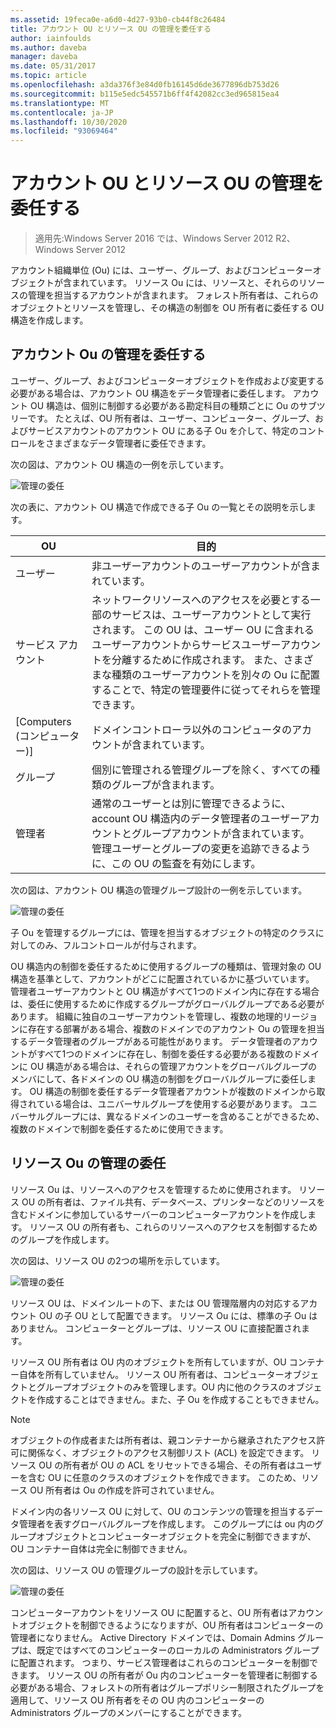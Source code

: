 ```yaml
---
ms.assetid: 19feca0e-a6d0-4d27-93b0-cb44f8c26484
title: アカウント OU とリソース OU の管理を委任する
author: iainfoulds
ms.author: daveba
manager: daveba
ms.date: 05/31/2017
ms.topic: article
ms.openlocfilehash: a3da376f3e84d0fb16145d6de3677896db753d26
ms.sourcegitcommit: b115e5edc545571b6ff4f42082cc3ed965815ea4
ms.translationtype: MT
ms.contentlocale: ja-JP
ms.lasthandoff: 10/30/2020
ms.locfileid: "93069464"
---
```

# <a name="delegating-administration-of-account-ous-and-resource-ous"></a>アカウント OU とリソース OU の管理を委任する

>適用先:Windows Server 2016 では、Windows Server 2012 R2、Windows Server 2012

アカウント組織単位 (Ou) には、ユーザー、グループ、およびコンピューターオブジェクトが含まれています。 リソース Ou には、リソースと、それらのリソースの管理を担当するアカウントが含まれます。 フォレスト所有者は、これらのオブジェクトとリソースを管理し、その構造の制御を OU 所有者に委任する OU 構造を作成します。

## <a name="delegating-administration-of-account-ous"></a>アカウント Ou の管理を委任する
ユーザー、グループ、およびコンピューターオブジェクトを作成および変更する必要がある場合は、アカウント OU 構造をデータ管理者に委任します。 アカウント OU 構造は、個別に制御する必要がある勘定科目の種類ごとに Ou のサブツリーです。 たとえば、OU 所有者は、ユーザー、コンピューター、グループ、およびサービスアカウントのアカウント OU にある子 Ou を介して、特定のコントロールをさまざまなデータ管理者に委任できます。

次の図は、アカウント OU 構造の一例を示しています。

![管理の委任](media/Delegating-Administration-of-Account-OUs-and-Resource-OUs/66d38fbe-e8eb-42d7-abab-9526243bf6d9.gif)

次の表に、アカウント OU 構造で作成できる子 Ou の一覧とその説明を示します。

|OU|目的|
|------|-----------|
|ユーザー|非ユーザーアカウントのユーザーアカウントが含まれています。|
|サービス アカウント|ネットワークリソースへのアクセスを必要とする一部のサービスは、ユーザーアカウントとして実行されます。 この OU は、ユーザー OU に含まれるユーザーアカウントからサービスユーザーアカウントを分離するために作成されます。 また、さまざまな種類のユーザーアカウントを別々の Ou に配置することで、特定の管理要件に従ってそれらを管理できます。|
|[Computers (コンピューター)]|ドメインコントローラ以外のコンピュータのアカウントが含まれています。|
|グループ|個別に管理される管理グループを除く、すべての種類のグループが含まれます。|
|管理者|通常のユーザーとは別に管理できるように、account OU 構造内のデータ管理者のユーザーアカウントとグループアカウントが含まれています。 管理ユーザーとグループの変更を追跡できるように、この OU の監査を有効にします。|

次の図は、アカウント OU 構造の管理グループ設計の一例を示しています。

![管理の委任](media/Delegating-Administration-of-Account-OUs-and-Resource-OUs/be2cd2d2-6956-429c-a53a-369e6fe40b2b.gif)

子 Ou を管理するグループには、管理を担当するオブジェクトの特定のクラスに対してのみ、フルコントロールが付与されます。

OU 構造内の制御を委任するために使用するグループの種類は、管理対象の OU 構造を基準として、アカウントがどこに配置されているかに基づいています。 管理者ユーザーアカウントと OU 構造がすべて1つのドメイン内に存在する場合は、委任に使用するために作成するグループがグローバルグループである必要があります。 組織に独自のユーザーアカウントを管理し、複数の地理的リージョンに存在する部署がある場合、複数のドメインでのアカウント Ou の管理を担当するデータ管理者のグループがある可能性があります。 データ管理者のアカウントがすべて1つのドメインに存在し、制御を委任する必要がある複数のドメインに OU 構造がある場合は、それらの管理アカウントをグローバルグループのメンバにして、各ドメインの OU 構造の制御をグローバルグループに委任します。 OU 構造の制御を委任するデータ管理者アカウントが複数のドメインから取得されている場合は、ユニバーサルグループを使用する必要があります。 ユニバーサルグループには、異なるドメインのユーザーを含めることができるため、複数のドメインで制御を委任するために使用できます。

## <a name="delegating-administration-of-resource-ous"></a>リソース Ou の管理の委任
リソース Ou は、リソースへのアクセスを管理するために使用されます。 リソース OU の所有者は、ファイル共有、データベース、プリンターなどのリソースを含むドメインに参加しているサーバーのコンピューターアカウントを作成します。 リソース OU の所有者も、これらのリソースへのアクセスを制御するためのグループを作成します。

次の図は、リソース OU の2つの場所を示しています。

![管理の委任](media/Delegating-Administration-of-Account-OUs-and-Resource-OUs/6667a5ce-34d6-48a9-9974-b823ba70e2af.gif)

リソース OU は、ドメインルートの下、または OU 管理階層内の対応するアカウント OU の子 OU として配置できます。 リソース Ou には、標準の子 Ou はありません。 コンピューターとグループは、リソース OU に直接配置されます。

リソース OU 所有者は OU 内のオブジェクトを所有していますが、OU コンテナー自体を所有していません。 リソース OU 所有者は、コンピューターオブジェクトとグループオブジェクトのみを管理します。OU 内に他のクラスのオブジェクトを作成することはできません。また、子 Ou を作成することもできません。

> [!NOTE]
> オブジェクトの作成者または所有者は、親コンテナーから継承されたアクセス許可に関係なく、オブジェクトのアクセス制御リスト (ACL) を設定できます。 リソース OU の所有者が OU の ACL をリセットできる場合、その所有者はユーザーを含む OU に任意のクラスのオブジェクトを作成できます。 このため、リソース OU 所有者は Ou の作成を許可されていません。

ドメイン内の各リソース OU に対して、OU のコンテンツの管理を担当するデータ管理者を表すグローバルグループを作成します。 このグループには ou 内のグループオブジェクトとコンピューターオブジェクトを完全に制御できますが、OU コンテナー自体は完全に制御できません。

次の図は、リソース OU の管理グループの設計を示しています。

![管理の委任](media/Delegating-Administration-of-Account-OUs-and-Resource-OUs/8a3f7714-a3bf-43f7-b999-6070543248b0.gif)

コンピューターアカウントをリソース OU に配置すると、OU 所有者はアカウントオブジェクトを制御できるようになりますが、OU 所有者はコンピューターの管理者になりません。 Active Directory ドメインでは、Domain Admins グループは、既定ではすべてのコンピューターのローカルの Administrators グループに配置されます。 つまり、サービス管理者はこれらのコンピューターを制御できます。 リソース OU の所有者が Ou 内のコンピューターを管理者に制御する必要がある場合、フォレストの所有者はグループポリシー制限されたグループを適用して、リソース OU 所有者をその OU 内のコンピューターの Administrators グループのメンバーにすることができます。



